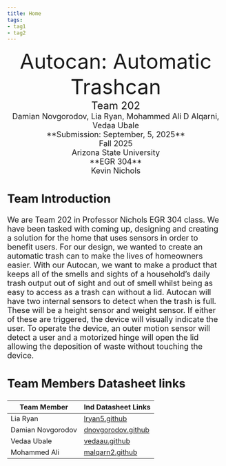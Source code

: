 ```yaml
---
title: Home
tags:
- tag1
- tag2
---
```

<center>
<font size="8">Autocan: Automatic Trashcan<br>
<font size="5">Team 202<br>
<font size="4">Damian Novgorodov, Lia Ryan, Mohammed Ali D Alqarni, Vedaa Ubale<br>
**Submission: September, 5, 2025**<br>
Fall 2025<br>
<font size="4">Arizona State University<br>
**EGR 304**<br>
Kevin Nichols<br>
  

</center>

## Team Introduction

We are Team 202 in Professor Nichols EGR 304 class. We have been tasked with coming up, designing and creating a solution for the home that uses sensors in order to benefit users. For our design, we wanted to create an automatic trash can to make the lives of homeowners easier. With our Autocan, we want to make a product that keeps all of the smells and sights of a household’s daily trash output out of sight and out of smell whilst being as easy to access as a trash can without a lid. Autocan will have two internal sensors to detect when the trash is full. These will be a height sensor and weight sensor. If either of these are triggered, the device will visually indicate the user. To operate the device, an outer motion sensor will detect a user and a motorized hinge will open the lid allowing the deposition of waste without touching the device. 


## Team Members Datasheet links

| **Team Member**        |**Ind Datasheet Links** |
| ---------------------- | -----------------------|
| Lia Ryan               | [lryan5.github](https://lryan5.github.io/) |
| Damian Novgorodov      | [dnovgorodov.github](https://dnovgorodov.github.io/) |
| Vedaa Ubale            | [vedaau.github](https://vedaau.github.io/) |
| Mohammed Ali           | [malqarn2.github](https://malqarn2.github.io/) |

